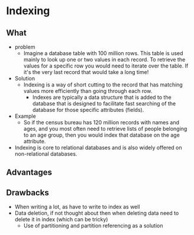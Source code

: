 # Indexing

## What

- problem
  - Imagine a database table with 100 million rows.  This table is used mainly to look up one or two values in each record. To retrieve the values for a specific row you would need to iterate over the table. If it's the very last record that would take a long time!
- Solution
  - Indexing is a way of short cutting to the record that has matching values more efficiently than going through each row.
    - Indexes are typically a data structure that is added to the database that is designed to facilitate fast searching of the database for those specific attributes (fields).
- Example
  - So if the census bureau has 120 million records with names and ages, and you most often need to retrieve lists of people belonging to an age group, then you would index that database on the age attribute.
- Indexing is core to relational databases and is also widely offered on non-relational databases.

## Advantages

## Drawbacks

- When writing a lot, as have to write to index as well
- Data deletion, if not thought about then when deleting data need to delete it in index (which can be tricky)
  - Use of partitioning and partition referencing as a solution
